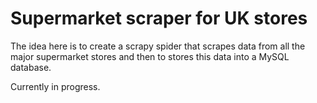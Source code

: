 # Supermarket scraper for UK stores

The idea here is to create a scrapy spider that scrapes data from all the major supermarket stores and then to stores this data into a MySQL database. 

Currently in progress. 